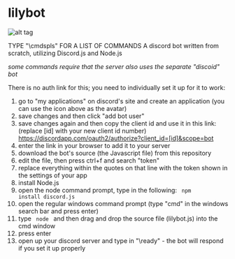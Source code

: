 # lilybot

![alt tag](http://i.imgur.com/1bP8leP.png)

TYPE "\cmdspls" FOR A LIST OF COMMANDS
A discord bot written from scratch, utilizing Discord.js and Node.js

*some commands require that the server also uses the separate "discoid" bot*

There is no auth link for this; you need to individually set it up for it to work:

1. go to "my applications" on discord's site and create an application (you can use the icon above as the avatar)
2. save changes and then click "add bot user"
3. save changes again and then copy the client id and use it in this link: (replace [id] with your new client id number) https://discordapp.com/oauth2/authorize?client_id=[id]&scope=bot
4. enter the link in your browser to add it to your server
5. download the bot's source (the Javascript file) from this repository
6. edit the file, then press ctrl+f and search "token"
7. replace everything within the quotes on that line with the token shown in the settings of your app
8. install Node.js
9. open the node command prompt, type in the following: <code> npm install discord.js </code>
10. open the regular windows command prompt (type "cmd" in the windows search bar and press enter)
11. type <code> node </code> and then drag and drop the source file (lilybot.js) into the cmd window
12. press enter
13. open up your discord server and type in "\ready" - the bot will respond if you set it up properly

